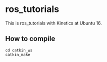 # ros_tutorials
This is ros_tutorials with Kinetics at Ubuntu 16.


## How to compile

```
cd catkin_ws 
catkin_make
```